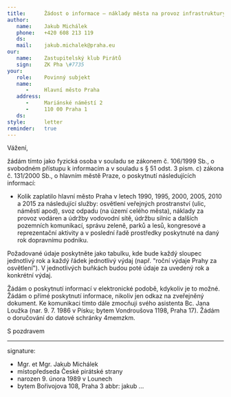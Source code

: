 ```yaml
---
title:      Žádost o informace – náklady města na provoz infrastruktury
author:
   name:    Jakub Michálek
   phone:   +420 608 213 119
   ds:      
   mail:    jakub.michalek@praha.eu
our:
   name:    Zastupitelský klub Pirátů
   sign:    ZK Pha \#7735
your:
   role:    Povinný subjekt
   name:    
      -     Hlavní město Praha
   address:
      -     Mariánské náměstí 2
      -     110 00 Praha 1
   ds:      
style:      letter
reminder:   true
---
```


Vážení,

žádám tímto jako fyzická osoba v souladu se zákonem č. 106/1999 Sb., o svobodném přístupu k informacím a v souladu s § 51 odst. 3 písm. c) zákona č. 131/2000 Sb., o hlavním městě Praze, o poskytnutí následujících informací: 

* Kolik zaplatilo hlavní město Praha v letech 1990, 1995, 2000, 2005, 2010 a 2015 za následující služby: osvětlení veřejných prostranství (ulic, náměstí apod), svoz odpadu (na území celého města), náklady za provoz vodáren a údržby vodovodní sítě, údržbu silnic a dalších pozemních komunikací, správu zeleně, parků a lesů, kongresové a reprezentační aktivity a v poslední řadě prostředky poskytnuté na daný rok dopravnímu podniku. 

Požadované údaje poskytněte jako tabulku, kde bude každý sloupec jednotlivý rok a každý řádek jednotlivý výdaj (např. "roční výdaje Prahy za osvětlení"). V jednotlivých buňkách budou poté údaje za uvedený rok a konkrétní výdaj. 

Žádám o poskytnutí informací v elektronické podobě, kdykoliv je to možné. Žádám o přímé poskytnutí informace, nikoliv jen odkaz na zveřejněný dokument. Ke komunikaci tímto dále zmocňuji svého asistenta Bc. Jana Loužka (nar. 9. 7. 1986 v Písku; bytem Vondroušova 1198, Praha 17). Žádám o doručování do datové schránky 4memzkm.

S pozdravem

---
signature: 
  - Mgr. et Mgr. Jakub Michálek
  - místopředseda České pirátské strany
  - narozen 9. února 1989 v Lounech
  - bytem Bořivojova 108, Praha 3
abbr:       jakub
...
